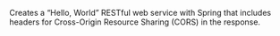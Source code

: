Creates a “Hello, World” RESTful web service with Spring that includes headers for Cross-Origin Resource Sharing (CORS) in the response.